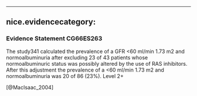 
---
nice.evidencecategory: 
---

### Evidence Statement CG66ES263
The study341 calculated the prevalence of a GFR <60 ml/min 1.73 m2 and normoalbuminuria
after excluding 23 of 43 patients whose normoalbuminuric status was possibly altered by the
use of RAS inhibitors. After this adjustment the prevalence of a <60 ml/min 1.73 m2 and
normoalbuminuria was 20 of 86 (23%). Level 2+

[@MacIsaac_2004]


